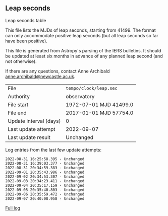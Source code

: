 
## Leap seconds

Leap seconds table

This file lists the MJDs of leap seconds, starting from 41499.
The format can only accommodate positive leap seconds (but all
leap seconds so far have been positive).

This file is generated from Astropy's parsing of the IERS
bulletins. It should be updated at least six months in advance
of any planned leap second (and not otherwise).

If there are any questions, contact Anne Archibald
<anne.archibald@newcastle.ac.uk>.

|     |     |
|:--- |:--- |
| File | `tempo/clock/leap.sec` |
| Authority | observatory |
| File start | 1972-07-01 MJD 41499.0 |
| File end | 2017-01-01 MJD 57754.0 |
| Update interval (days) | 0 |
| Last update attempt | 2022-09-07 |
| Last update result | Unchanged |

Log entries from the last few update attempts:
```
2022-08-31 16:25:58.395 - Unchanged
2022-08-31 16:39:03.377 - Unchanged
2022-08-31 20:34:59.383 - Unchanged
2022-09-01 20:35:43.986 - Unchanged
2022-09-02 20:34:53.307 - Unchanged
2022-09-03 20:34:23.411 - Unchanged
2022-09-04 20:35:17.159 - Unchanged
2022-09-05 20:35:40.803 - Unchanged
2022-09-06 20:35:59.472 - Unchanged
2022-09-07 20:40:08.958 - Unchanged
```
[Full log](https://raw.githubusercontent.com/ipta/pulsar-clock-corrections/main/log/tempo/clock/leap.sec.log)
